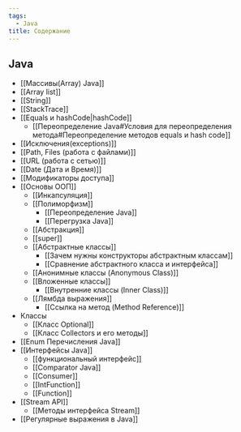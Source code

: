 ```yaml
---
tags:
  - Java
title: Содержание
---
```

## Java
- [[Массивы(Array) Java]]
- [[Array list]]
- [[String]]
- [[StackTrace]]
- [[Equals и hashCode|hashCode]]
	- [[Переопределение Java#Условия для переопределения метода#Переопределение методов equals и hash code]]
- [[Исключения(exceptions)]]
- [[Path, Files (работа с файлами)]]
- [[URL (работа с  сетью)]]
- [[Date (Дата и Время)]]
- [[Модификаторы доступа]]
- [[Основы ООП]]
	- [[Инкапсуляция]]
	- [[Полиморфизм]]
		- [[Переопределение Java]]
		- [[Перегрузка Java]]
	- [[Абстракция]]
	- [[super]]
	- [[Абстрактные классы]]
		- [[Зачем нужны конструкторы абстрактным классам]]
		- [[Сравнение абстрактного класса и интерфейса]]
	- [[Анонимные классы (Anonymous Class)]]
	- [[Вложенные классы]]
		- [[Внутренние классы (Inner Class)]]
	- [[Лямбда выражения]]
		- [[Ссылка на метод (Method Reference)]]
- Классы
	- [[Класс Optional]]
	- [[Класс Collectors и его методы]]
- [[Enum Перечисления Java]]
- [[Интерфейсы Java]]
	- [[функциональный интерфейс]]
	- [[Comparator Java]]
	- [[Consumer]]
	- [[IntFunction]]
	- [[Function]]
- [[Stream API]]
	- [[Методы интерфейса Stream]]
- [[Регулярные выражения в Java]]
